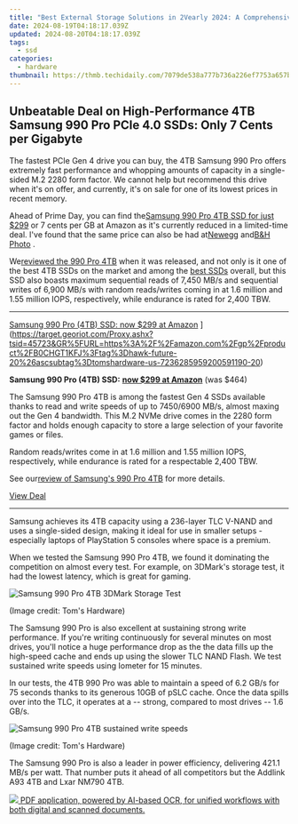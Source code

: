 ```yaml
---
title: "Best External Storage Solutions in 2Vearly 2024: A Comprehensive Review"
date: 2024-08-19T04:18:17.039Z
updated: 2024-08-20T04:18:17.039Z
tags:
  - ssd
categories:
  - hardware
thumbnail: https://thmb.techidaily.com/7079de538a777b736a226ef7753a657beca0fed6327389062bff5d10d904ed3d.jpg
---
```


## Unbeatable Deal on High-Performance 4TB Samsung 990 Pro PCIe 4.0 SSDs: Only 7 Cents per Gigabyte

The fastest PCIe Gen 4 drive you can buy, the 4TB Samsung 990 Pro offers extremely fast performance and whopping amounts of capacity in a single-sided M.2 2280 form factor. We cannot help but recommend this drive when it's on offer, and currently, it's on sale for one of its lowest prices in recent memory.

 Ahead of Prime Day, you can find the[Samsung 990 Pro 4TB SSD for just $299](https://target.georiot.com/Proxy.ashx?tsid=45723&GR%5FURL=https%3A%2F%2Famazon.com%2Fgp%2Fproduct%2FB0CHGT1KFJ%3Ftag%3Dhawk-future-20%26ascsubtag%3Dtomshardware-us-1370813866019347214-20) or 7 cents per GB at Amazon as it's currently reduced in a limited-time deal. I've found that the same price can also be had at[Newegg](https://shop-links.co/link/?exclusive=1&publisher_slug=itechdaily19598&url=https%3A%2F%2Fclick.linksynergy.com%2Fdeeplink%3Fid%3DkXQk6%252AivFEQ%26mid%3D44583%26u1%3Dtomshardware-us-2408196045393529051%26murl%3Dhttps%253A%252F%252Fwww.newegg.com%252Fsamsung-4tb-990-pro%252Fp%252FN82E16820147879) and[B&H Photo](https://www.bhphotovideo.com/c/product/1787633-REG/samsung%5Fmz%5Fv9p4t0b%5Fam%5F4tb%5Fnon%5Fhs%5F990.html?BI=20811&KBID=16572&SID=tomshardware-us-7785404766698783307) .

 We[reviewed the 990 Pro 4TB](https://tools.techidaily.com) when it was released, and not only is it one of the best 4TB SSDs on the market and among the [best SSDs](https://tools.techidaily.com) overall, but this SSD also boasts maximum sequential reads of 7,450 MB/s and sequential writes of 6,900 MB/s with random reads/writes coming in at 1.6 million and 1.55 million IOPS, respectively, while endurance is rated for 2,400 TBW.

---

[Samsung 990 Pro (4TB) SSD: now $299 at Amazon](https://cdn.mos.cms.futurecdn.net/thvD5sSNzsennk4yJRnw33-200-100.jpg "Samsung 990 Pro (4TB) SSD: now $299 at Amazon") ](https://target.georiot.com/Proxy.ashx?tsid=45723&GR%5FURL=https%3A%2F%2Famazon.com%2Fgp%2Fproduct%2FB0CHGT1KFJ%3Ftag%3Dhawk-future-20%26ascsubtag%3Dtomshardware-us-7236285959200591190-20)

**Samsung 990 Pro (4TB) SSD:** [**now $299 at Amazon**](https://target.georiot.com/Proxy.ashx?tsid=45723&GR%5FURL=https%3A%2F%2Famazon.com%2Fgp%2Fproduct%2FB0CHGT1KFJ%3Ftag%3Dhawk-future-20%26ascsubtag%3Dtomshardware-us-4410362926248241413-20) (was $464)  
  
 The Samsung 990 Pro 4TB is among the fastest Gen 4 SSDs available thanks to read and write speeds of up to 7450/6900 MB/s, almost maxing out the Gen 4 bandwidth. This M.2 NVMe drive comes in the 2280 form factor and holds enough capacity to store a large selection of your favorite games or files.

 Random reads/writes come in at 1.6 million and 1.55 million IOPS, respectively, while endurance is rated for a respectable 2,400 TBW.

 See our[review of Samsung's 990 Pro 4TB](https://tools.techidaily.com) for more details.

[View Deal](https://target.georiot.com/Proxy.ashx?tsid=45723&GR%5FURL=https%3A%2F%2Famazon.com%2Fgp%2Fproduct%2FB0CHGT1KFJ%3Ftag%3Dhawk-future-20%26ascsubtag%3Dtomshardware-us-7236285959200591190-20)

---

 Samsung achieves its 4TB capacity using a 236-layer TLC V-NAND and uses a single-sided design, making it ideal for use in smaller setups - especially laptops of PlayStation 5 consoles where space is a premium.

 When we tested the Samsung 990 Pro 4TB, we found it dominating the competition on almost every test. For example, on 3DMark's storage test, it had the lowest latency, which is great for gaming.

![Samsung 990 Pro 4TB 3DMark Storage Test](https://cdn.mos.cms.futurecdn.net/ymt48DJK3XqVU54y7qDZW7-320-80.png)

 (Image credit: Tom's Hardware)

 The Samsung 990 Pro is also excellent at sustaining strong write performance. If you're writing continuously for several minutes on most drives, you'll notice a huge performance drop as the the data fills up the high-speed cache and ends up using the slower TLC NAND Flash. We test sustained write speeds using Iometer for 15 minutes.

 In our tests, the 4TB 990 Pro was able to maintain a speed of 6.2 GB/s for 75 seconds thanks to its generous 10GB of pSLC cache. Once the data spills over into the TLC, it operates at a -- strong, compared to most drives -- 1.6 GB/s.

![Samsung 990 Pro 4TB sustained write speeds](https://cdn.mos.cms.futurecdn.net/Drp6GJE8SdR75RJjnA4Hgk-320-80.png)

 (Image credit: Tom's Hardware)

 The Samsung 990 Pro is also a leader in power efficiency, delivering 421.1 MB/s per watt. That number puts it ahead of all competitors but the Addlink A93 4TB and Lxar NM790 4TB.

<ins class="adsbygoogle"
     style="display:block"
     data-ad-format="autorelaxed"
     data-ad-client="ca-pub-7571918770474297"
     data-ad-slot="1223367746"></ins>



<ins class="adsbygoogle"
     style="display:block"
     data-ad-client="ca-pub-7571918770474297"
     data-ad-slot="8358498916"
     data-ad-format="auto"
     data-full-width-responsive="true"></ins>



<!-- affiliate ads begin -->
<a href="https://checkout.abbyy.com/order/checkout.php?PRODS=39254549&QTY=1&AFFILIATE=108875&CART=1"> <img src="https://secure.avangate.com/images/merchant/0e5fb5c76fca16adbee503c9aff393cd/products/8_FR-Badges-NEW-FR-Standard-16-WIN-200.png" border="0"> PDF application, powered by AI-based OCR, for unified workflows with both digital and scanned documents. </a>
<!-- affiliate ads end -->
